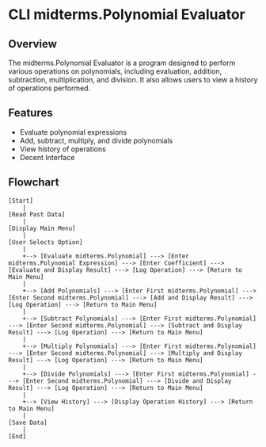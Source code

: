 # CLI midterms.Polynomial Evaluator

## Overview
The midterms.Polynomial Evaluator is a program designed to perform various operations on polynomials, including evaluation, addition, subtraction, multiplication, and division. It also allows users to view a history of operations performed.

## Features
- Evaluate polynomial expressions
- Add, subtract, multiply, and divide polynomials
- View history of operations
- Decent Interface

## Flowchart

```plaintext
[Start]
    |
[Read Past Data]
    |
[Display Main Menu]
    |
[User Selects Option]
    |
    +--> [Evaluate midterms.Polynomial] ---> [Enter midterms.Polynomial Expression] ---> [Enter Coefficient] ---> [Evaluate and Display Result] ---> [Log Operation] ---> [Return to Main Menu]
    |
    +--> [Add Polynomials] ---> [Enter First midterms.Polynomial] ---> [Enter Second midterms.Polynomial] ---> [Add and Display Result] ---> [Log Operation] ---> [Return to Main Menu]
    |
    +--> [Subtract Polynomials] ---> [Enter First midterms.Polynomial] ---> [Enter Second midterms.Polynomial] ---> [Subtract and Display Result] ---> [Log Operation] ---> [Return to Main Menu]
    |
    +--> [Multiply Polynomials] ---> [Enter First midterms.Polynomial] ---> [Enter Second midterms.Polynomial] ---> [Multiply and Display Result] ---> [Log Operation] ---> [Return to Main Menu]
    |
    +--> [Divide Polynomials] ---> [Enter First midterms.Polynomial] ---> [Enter Second midterms.Polynomial] ---> [Divide and Display Result] ---> [Log Operation] ---> [Return to Main Menu]
    |
    +--> [View History] ---> [Display Operation History] ---> [Return to Main Menu]
    |
[Save Data]
    |
[End]

